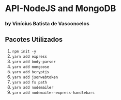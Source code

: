 # API-NodeJS and MongoDB
### by Vinícius Batista de Vasconcelos

## Pacotes Utilizados
1. `npm init -y`
1. `yarn add express`
1. `yarn add body-parser`
1. `yarn add mongoose`
1. `yarn add bcryptjs`
1. `yarn add jsonwebtoken`
1. `yarn add fs path`
1. `yarn add nodemailer`
1. `yarn add nodemailer-express-handlebars`
